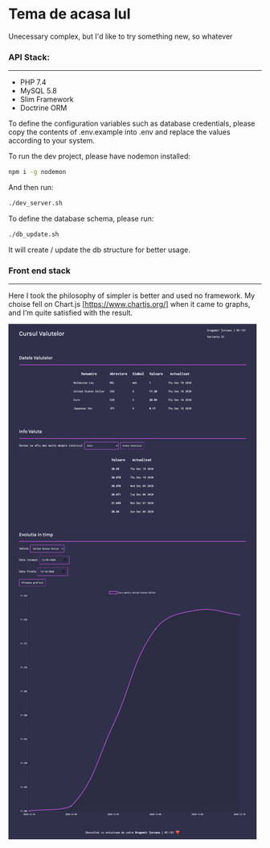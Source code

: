 # Tema de acasa lul
Unecessary complex, but I'd like to try something new, so whatever

### API Stack:
___
- PHP 7.4
- MySQL 5.8
- Slim Framework
- Doctrine ORM

To define the configuration variables such as database credentials, please copy the contents of .env.example into .env and replace the values according to your system.

To run the dev project, please have nodemon installed:
```bash
npm i -g nodemon
```

And then run:
```bash
./dev_server.sh
```

To define the database schema, please run:
```bash
./db_update.sh
```

It will create / update the db structure for better usage.

### Front end stack
___
Here I took the philosophy of simpler is better and used no framework. My choise fell on Chart.js [https://www.chartjs.org/] when it came to graphs, and I'm quite satisfied with the result.

![alt text](screenshot.png)

